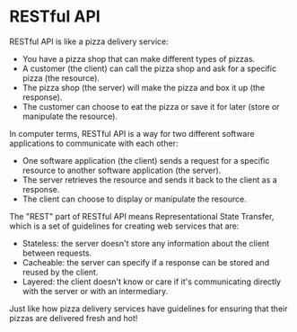 # RESTful API

RESTful API is like a pizza delivery service:

* You have a pizza shop that can make different types of pizzas.
* A customer (the client) can call the pizza shop and ask for a specific pizza (the resource).
* The pizza shop (the server) will make the pizza and box it up (the response).
* The customer can choose to eat the pizza or save it for later (store or manipulate the resource).

In computer terms, RESTful API is a way for two different software applications to communicate with each other:

* One software application (the client) sends a request for a specific resource to another software application (the server).
* The server retrieves the resource and sends it back to the client as a response.
* The client can choose to display or manipulate the resource.

The "REST" part of RESTful API means Representational State Transfer, which is a set of guidelines for creating web services that are:

* Stateless: the server doesn't store any information about the client between requests.
* Cacheable: the server can specify if a response can be stored and reused by the client.
* Layered: the client doesn't know or care if it's communicating directly with the server or with an intermediary. 

Just like how pizza delivery services have guidelines for ensuring that their pizzas are delivered fresh and hot!
